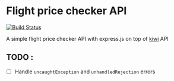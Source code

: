 # Flight price checker API
[![Build Status](https://travis-ci.com/bboulahdid/flight-price-checker-api.svg?token=8Kgkg1URdhKKnJMew8we&branch=master)](https://travis-ci.com/bboulahdid/flight-price-checker-api)

A simple flight price checker API with express.js on top of [kiwi](https://docs.kiwi.com/) API

## TODO :
- [ ] Handle `uncaughtException` and `unhandledRejection` errors
